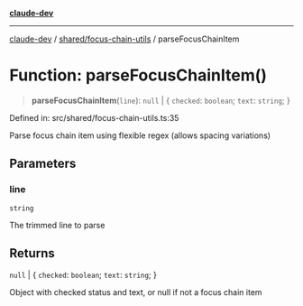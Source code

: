 [**claude-dev**](../../../README.md)

***

[claude-dev](../../../README.md) / [shared/focus-chain-utils](../README.md) / parseFocusChainItem

# Function: parseFocusChainItem()

> **parseFocusChainItem**(`line`): `null` \| \{ `checked`: `boolean`; `text`: `string`; \}

Defined in: src/shared/focus-chain-utils.ts:35

Parse focus chain item using flexible regex (allows spacing variations)

## Parameters

### line

`string`

The trimmed line to parse

## Returns

`null` \| \{ `checked`: `boolean`; `text`: `string`; \}

Object with checked status and text, or null if not a focus chain item
